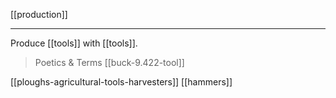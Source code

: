 [[production]]
***

Produce [[tools]] with [[tools]].

> Poetics & Terms
[[buck-9.422-tool]]


[[ploughs-agricultural-tools-harvesters]]
[[hammers]]